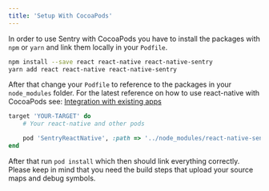 ```yaml
---
title: 'Setup With CocoaPods'
---
```


In order to use Sentry with CocoaPods you have to install the packages with `npm` or `yarn` and link them locally in your `Podfile`.

```bash
npm install --save react react-native react-native-sentry
yarn add react react-native react-native-sentry
```

After that change your `Podfile` to reference to the packages in your `node_modules` folder. For the latest reference on how to use react-native with CocoaPods see: [Integration with existing apps](https://facebook.github.io/react-native/docs/integration-with-existing-apps.html#configuring-cocoapods-dependencies)

```ruby
target 'YOUR-TARGET' do
    # Your react-native and other pods

    pod 'SentryReactNative', :path => '../node_modules/react-native-sentry/SentryReactNative.podspec' # or your path to node_modules
end
```

After that run `pod install` which then should link everything correctly. Please keep in mind that you need the build steps that upload your source maps and debug symbols.
